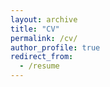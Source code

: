 ```yaml
---
layout: archive
title: "CV"
permalink: /cv/
author_profile: true
redirect_from:
  - /resume
---
```


<style>
body {
  background-image: url(/images/deep_crop_narrow.png); 
  background-size: 100% auto;
  background-repeat: no-repeat;
  background-attachment: fixed;
  background-position: center;
}
<style>

<iframe src="/files/CV-DylanTerstege.pdf" width="90%" height="600" frameborder="no" border="0" marginwidth="0" marginheight="0" class="center"></iframe>

You can download a PDF copy of my CV [here](/files/CV-DylanTerstege.pdf).
